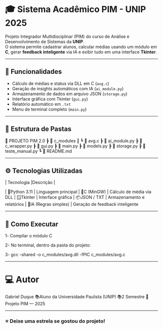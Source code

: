 # 🎓 Sistema Acadêmico PIM - UNIP 2025

Projeto Integrador Multidisciplinar (PIM) do curso de Análise e Desenvolvimento de Sistemas da **UNIP**.  
O sistema permite cadastrar alunos, calcular médias usando um módulo em **C**, gerar **feedback inteligente** via IA e exibir tudo em uma interface **Tkinter**.

---

## 🚀 Funcionalidades
- Cálculo de médias e status via DLL em C (`avg.c`)
- Geração de insights automáticos com IA (`ai_module.py`)
- Armazenamento de dados em arquivo JSON (`storage.py`)
- Interface gráfica com Tkinter (`gui.py`)
- Relatório automático em `.txt`
- Menu de terminal completo (`main.py`)

---

## 🧩 Estrutura de Pastas

📁 PROJETO PIM 2.0
┣ 📂 c_modules
┃ ┗ 📜 avg.c
┣ 📜 ai_module.py
┣ 📜 c_wrapper.py
┣ 📜 gui.py
┣ 📜 main.py
┣ 📜 models.py
┣ 📜 storage.py
┣ 📜 teste_manual.py
┗ 📜 README.md

---

## ⚙️ Tecnologias Utilizadas

| Tecnologia |Descrição |

| 🐍Python 3.11  | Linguagem principal 
| 💽C (MinGW)    | Cálculo de média via DLL 
| 🪟Tkinter      | Interface gráfica 
| 📦JSON / TXT   | Armazenamento e relatórios 
| 🧠IA (Regras simples) | Geração de feedback inteligente 

---

## 🚀 Como Executar

1️-  Compilar o módulo C

2-  No terminal, dentro da pasta do projeto:

3-  gcc -shared -o c_modules/avg.dll -fPIC c_modules/avg.c

---

# ‍💻 Autor

Gabriel Duque
📚Aluno da Universidade Paulista (UNIP) 
📚2 Semestre
📅 Projeto PIM — 2025

---

### ⭐ Deixe uma estrela se gostou do projeto!

